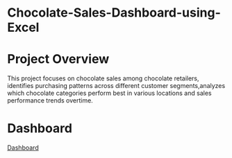 # Chocolate-Sales-Dashboard-using-Excel
# Project Overview
This project focuses on chocolate sales among chocolate retailers, identifies purchasing patterns across different customer segments,analyzes which chocolate categories perform best in various locations and sales performance trends overtime.
# Dashboard
[Dashboard](https://github.com/user-attachments/assets/b57f8510-393c-4ef3-9129-fcf7c5d3464c)
